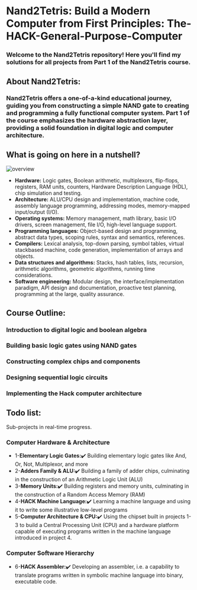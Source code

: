 # Nand2Tetris: Build a Modern Computer from First Principles: The-HACK-General-Purpose-Computer
### Welcome to the Nand2Tetris repository! Here you'll find my solutions for all projects from Part 1 of the Nand2Tetris course.

## About Nand2Tetris:
### Nand2Tetris offers a one-of-a-kind educational journey, guiding you from constructing a simple NAND gate to creating and programming a fully functional computer system. Part 1 of the course emphasizes the hardware abstraction layer, providing a solid foundation in digital logic and computer architecture.


## What is going on here in a nutshell?

![overview](https://user-images.githubusercontent.com/33065305/77091388-25d62180-6a11-11ea-841e-331e6df59f40.png)
* **Hardware:** Logic gates, Boolean arithmetic, multiplexors, flip-flops, registers,
RAM units, counters, Hardware Description Language (HDL), chip simulation and
testing.
* **Architecture:** ALU/CPU design and implementation, machine code, assembly
language programming, addressing modes, memory-mapped input/output (I/O).
* **Operating systems:** Memory management, math library, basic I/O drivers,
screen management, file I/O, high-level language support.
* **Programming languages:** Object-based design and programming, abstract data
types, scoping rules, syntax and semantics, references.
* **Compilers:** Lexical analysis, top-down parsing, symbol tables, virtual stackbased
machine, code generation, implementation of arrays and objects.
* **Data structures and algorithms:** Stacks, hash tables, lists, recursion, arithmetic
algorithms, geometric algorithms, running time considerations.
* **Software engineering:** Modular design, the interface/implementation paradigm,
API design and documentation, proactive test planning, programming at the large,
quality assurance.

## Course Outline:
### Introduction to digital logic and boolean algebra
### Building basic logic gates using NAND gates
### Constructing complex chips and components
### Designing sequential logic circuits
### Implementing the Hack computer architecture

## Todo list:
Sub-projects in real-time progress.
### Computer Hardware & Architecture
* 1-**Elementary Logic Gates:**:heavy_check_mark: Building elementary logic gates like And, Or, Not, Multiplexor, and more 
* 2-**Adders Family & ALU:**:heavy_check_mark: Building a family of adder chips, culminating in the construction of an Arithmetic Logic Unit (ALU)  
* 3-**Memory Units:**:heavy_check_mark: Building registers and memory units, culminating in the construction of a Random Access Memory (RAM)  
* 4-**HACK Machine Language:**:heavy_check_mark: Learning a machine language and using it to write some illustrative low-level programs 
* 5-**Computer Architecture & CPU:**:heavy_check_mark: Using the chipset built in projects 1-3 to build a Central Processing Unit (CPU) and a hardware platform capable of executing programs written in the machine language introduced in project 4.
### Computer Software Hierarchy
* 6-**HACK Assembler:**:heavy_check_mark: Developing an assembler, i.e. a capability to translate programs written in symbolic machine language into binary, executable code.

